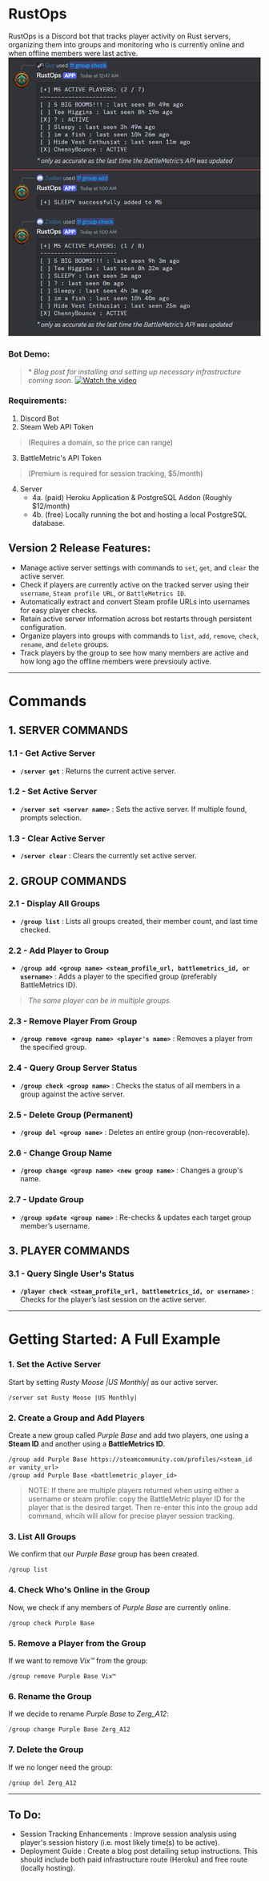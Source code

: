 # RustOps
RustOps is a Discord bot that tracks player activity on Rust servers, organizing them into groups and monitoring who is currently online and when offline members were last active. 
![RustOps Example](assets/RustOpsv2_Example_Usage.png)

### Bot Demo:
> \* *Blog post for installing and setting up necessary infrastructure coming soon.*
[![Watch the video](https://img.youtube.com/vi/NeKdC2AVGo0/maxresdefault.jpg)](https://www.youtube.com/watch?v=NeKdC2AVGo0)

### Requirements:
1. Discord Bot
2. Steam Web API Token
> (Requires a domain, so the price can range)
3. BattleMetric's API Token
> (Premium is required for session tracking, $5/month)
4. Server
    - 4a. (paid) Heroku Application & PostgreSQL Addon (Roughly $12/month)
    - 4b. (free) Locally running the bot and hosting a local PostgreSQL database. 

## **Version 2 Release Features:**
- Manage active server settings with commands to `set`, `get`, and `clear` the active server.
- Check if players are currently active on the tracked server using their `username`, `Steam profile URL`, or `BattleMetrics ID`.
- Automatically extract and convert Steam profile URLs into usernames for easy player checks.
- Retain active server information across bot restarts through persistent configuration.
- Organize players into groups with commands to `list`, `add`, `remove`, `check`, `rename`, and `delete` groups.
- Track players by the group to see how many members are active and how long ago the offline members were prevsiouly active.
---
# **Commands**
## 1. SERVER COMMANDS
### 1.1 - Get Active Server
- **`/server get`** : Returns the current active server.
### 1.2 - Set Active Server
- **`/server set <server name>`** : Sets the active server. If multiple found, prompts selection.
### 1.3 - Clear Active Server
- **`/server clear`** : Clears the currently set active server.

## 2. GROUP COMMANDS
### 2.1 - Display All Groups
- **`/group list`** : Lists all groups created, their member count, and last time checked.
### 2.2 - Add Player to Group
- **`/group add <group name> <steam_profile_url, battlemetrics_id, or username>`** : Adds a player to the specified group (preferably BattleMetrics ID).  
> *The same player can be in multiple groups.*
### 2.3 - Remove Player From Group
- **`/group remove <group name> <player's name>`** : Removes a player from the specified group.  
### 2.4 - Query Group Server Status
- **`/group check <group name>`** : Checks the status of all members in a group against the active server.  
### 2.5 - Delete Group (Permanent)
- **`/group del <group name>`** : Deletes an entire group (non-recoverable).
### 2.6 - Change Group Name
- **`/group change <group name> <new group name>`** : Changes a group's name.
### 2.7 - Update Group
- **`/group update <group name>`** : Re-checks & updates each target group member’s username.

## 3. PLAYER COMMANDS
### 3.1 - Query Single User's Status
- **`/player check <steam_profile_url, battlemetrics_id, or username>`** : Checks for the player’s last session on the active server.  
---
# **Getting Started: A Full Example**
### 1. Set the Active Server
Start by setting *Rusty Moose |US Monthly|* as our active server.
```
/server set Rusty Moose |US Monthly|
```

### 2. Create a Group and Add Players
Create a new group called *Purple Base* and add two players, one using a **Steam ID** and another using a **BattleMetrics ID**.
```
/group add Purple Base https://steamcommunity.com/profiles/<steam_id or vanity_url>
/group add Purple Base <battlemetric_player_id>
```
> NOTE: If there are multiple players returned when using either a username or steam profile: copy the BattleMetric player ID for the player that is the desired target. Then re-enter this into the group add command, whcih will allow for precise player session tracking.

### 3. List All Groups
We confirm that our *Purple Base* group has been created.
```
/group list
```
### 4. Check Who's Online in the Group
Now, we check if any members of *Purple Base* are currently online.
```
/group check Purple Base
```
### 5. Remove a Player from the Group
If we want to remove *Vix™* from the group:
```
/group remove Purple Base Vix™
```

### 6. Rename the Group
If we decide to rename *Purple Base* to *Zerg_A12*:
```
/group change Purple Base Zerg_A12
```
### 7. Delete the Group
If we no longer need the group:
```
/group del Zerg_A12
```
---
## To Do:
- Session Tracking Enhancements : Improve session analysis using player's session history (i.e. most likely time(s) to be active). 
- Deployment Guide : Create a blog post detailing setup instructions. This should include both paid infrastructure route (Heroku) and free route (locally hosting). 
